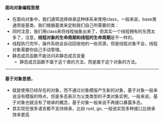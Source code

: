 #### 面向对象编程思想
- 在面向对象中，我们通常选择继承这种体系来使用class，一般来说，base类通常是基类，我们根据基类来定制我们自己所需要的类：
- 同时注意，我们用class来将线程抽象出来了，但其实一个线程拥有的东西太多了，注意，**线程对象的生命周期和线程的生命周期**是不一样的。
- 线程执行完毕，操作系统会自动回收他的一些资源，但是线程对象不会，线程对象需要你自己手动管理。
- 静态成员函数不能访问非静态成员变量
	- 静态成员函数不属于这个类的方法，而是属于这个对象的方法。
--- 
#### 基于对象思想，
- 就是使用已经存在的对象，而不通过对象模版产生新的对象，基于对象一般来说没有模版的特点，但是多态表示为父类类型的子类对象实例，一般来说，基于对象也就没有了继承的概念，基于对象一般来说不再接口暴露多态。
- 其实现在很多语言都不支持继承，比如 rust, go, 一般说实现多种接口比继承效率更高